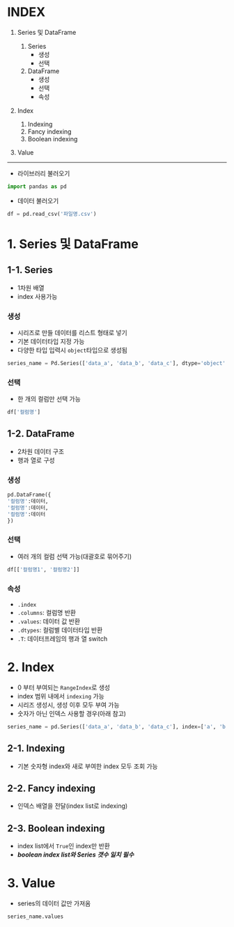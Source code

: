 # INDEX
1. Series 및 DataFrame
    1. Series
        - 생성
        - 선택
    2. DataFrame
        - 생성
        - 선택
        - 속성

2. Index
    1. Indexing
    2. Fancy indexing
    3. Boolean indexing

3. Value
---

- 라이브러리 불러오기 
```python
import pandas as pd
```
- 데이터 불러오기
```python
df = pd.read_csv('파일명.csv')
```

# 1. Series 및 DataFrame
## 1-1. Series
- 1차원 배열
- index 사용가능

### 생성
- 시리즈로 만들 데이터를 리스트 형태로 넣기
- 기본 데이터타입 지정 가능
- 다양한 타입 입력시 `object`타입으로 생성됨
```python
series_name = Pd.Series(['data_a', 'data_b', 'data_c'], dtype='object' )
```
### 선택
- 한 개의 컬럼만 선택 가능
```python
df['컬럼명']
```

## 1-2. DataFrame
- 2차원 데이터 구조
- 행과 열로 구성
### 생성
```python
pd.DataFrame({
'컬럼명':데이터,
'컬럼명':데이터,
'컬럼명':데이터
})
```
### 선택
- 여러 개의 컬럼 선택 가능(대괄호로 묶어주기)
```python
df[['컬럼명1', '컬럼명2']]
```
### 속성
- `.index`
- `.columns`: 컬럼명 반환
- `.values`: 데이터 값 반환
- `.dtypes`: 컬럼별 데이터타입 반환
- `.T`: 데이터프레임의 행과 열 switch

# 2. Index
- 0 부터 부여되는 `RangeIndex`로 생성
- index 범위 내에서 `indexing` 가능
- 시리즈 생성시, 생성 이후 모두 부여 가능
- 숫자가 아닌 인덱스 사용할 경우(아래 참고)
```python
series_name = pd.Series(['data_a', 'data_b', 'data_c'], index=['a', 'b', 'c'])
```

## 2-1. Indexing
- 기본 숫자형 index와 새로 부여한 index 모두 조회 가능
## 2-2. Fancy indexing
- 인덱스 배열을 전달(index list로 indexing)
## 2-3. Boolean indexing
- index list에서 `True`인 index만 반환
- ***boolean index list와 Series 갯수 일치 필수***

# 3. Value
- series의 데이터 값만 가져옴
```python
series_name.values
```
